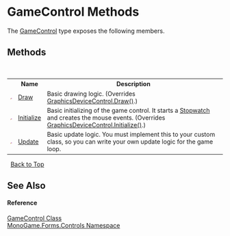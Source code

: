 # GameControl Methods
 

The <a href="0d225da8-c39d-60b3-d50a-4a77c5536056">GameControl</a> type exposes the following members.


## Methods
&nbsp;<table><tr><th></th><th>Name</th><th>Description</th></tr><tr><td>![Protected method](media/protmethod.gif "Protected method")</td><td><a href="2a8d26ce-f3b9-9674-d10f-6b96057c27c3">Draw</a></td><td>
Basic drawing logic.
 (Overrides <a href="1c6966f2-546c-326c-b1d1-8833fb97d95b">GraphicsDeviceControl.Draw()</a>.)</td></tr><tr><td>![Protected method](media/protmethod.gif "Protected method")</td><td><a href="ad517d9c-0b7c-5abc-8d80-db0998992c09">Initialize</a></td><td>
Basic initializing of the game control. It starts a <a href="http://msdn2.microsoft.com/en-us/library/ebf7z0sw" target="_blank">Stopwatch</a> and creates the mouse events.
 (Overrides <a href="aece9561-12d9-1960-1743-546da8cb488f">GraphicsDeviceControl.Initialize()</a>.)</td></tr><tr><td>![Protected method](media/protmethod.gif "Protected method")</td><td><a href="c8664d3e-437f-5846-579d-1f16f6ca8423">Update</a></td><td>
Basic update logic. You must implement this to your custom class, so you can write your own update logic for the game loop.</td></tr></table>&nbsp;
<a href="#gamecontrol-methods">Back to Top</a>

## See Also


#### Reference
<a href="0d225da8-c39d-60b3-d50a-4a77c5536056">GameControl Class</a><br /><a href="8f23f06b-3612-edfa-0d1a-0a586d1c5911">MonoGame.Forms.Controls Namespace</a><br />